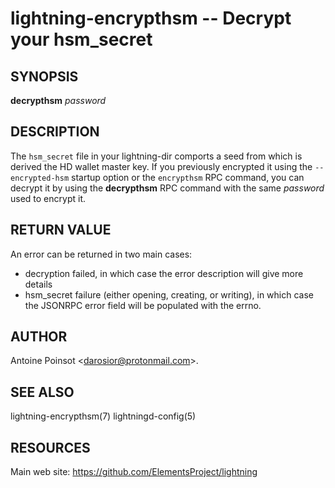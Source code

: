 lightning-encrypthsm -- Decrypt your hsm_secret
===============================================

SYNOPSIS
--------

**decrypthsm** *password*

DESCRIPTION
-----------

The `hsm_secret` file in your lightning-dir comports a seed from which is
derived the HD wallet master key. If you previously encrypted it using the
`--encrypted-hsm` startup option or the `encrypthsm` RPC command, you can decrypt it
by using the **decrypthsm** RPC command with the same *password* used to encrypt it.

RETURN VALUE
------------

An error can be returned in two main cases:
- decryption failed, in which case the error description will give more details
- hsm_secret failure (either opening, creating, or writing), in which case the JSONRPC
    error field will be populated with the errno.

AUTHOR
------

Antoine Poinsot <<darosior@protonmail.com>>.

SEE ALSO
--------

lightning-encrypthsm(7)
lightningd-config(5)

RESOURCES
---------

Main web site: <https://github.com/ElementsProject/lightning>
